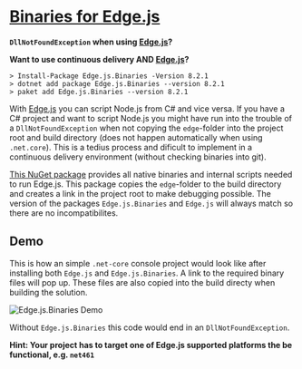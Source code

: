 # [Binaries for Edge.js](https://www.nuget.org/packages/Edge.js.Binaries/)

__`DllNotFoundException` when using [Edge.js](https://github.com/tjanczuk/edge)?__

__Want to use continuous delivery AND [Edge.js](https://github.com/tjanczuk/edge)?__

```
> Install-Package Edge.js.Binaries -Version 8.2.1
> dotnet add package Edge.js.Binaries --version 8.2.1
> paket add Edge.js.Binaries --version 8.2.1
```

With [Edge.js](https://github.com/tjanczuk/edge) you can script Node.js from C# and vice versa. If you have a C# project and want to script Node.js you might have run into the trouble of a `DllNotFoundException` when not copying the `edge`-folder into the project root and build directory (does not happen automatically when using `.net.core`). This is a tedius process and dificult to implement in a continuous delivery environment (without checking binaries into git).

[This NuGet package](https://www.nuget.org/packages/Edge.js.Binaries/) provides all native binaries and internal scripts needed to run Edge.js. This package copies the `edge`-folder to the build directory and creates a link in the project root to make debugging possible. The version of the packages `Edge.js.Binaries` and `Edge.js` will always match so there are no incompatibilites.

Demo
---

This is how an simple `.net-core` console project would look like after installing both `Edge.js` and `Edge.js.Binaries`. A link to the required binary files will pop up. These files are also copied into the build directy when building the solution.

![Edge.js.Binaries Demo](https://i.imgur.com/AgI6qgl.png "Edge.js.Binaries Demo")

Without `Edge.js.Binaries` this code would end in an `DllNotFoundException`.

__Hint: Your project has to target one of Edge.js supported platforms the be functional, e.g. `net461`__
